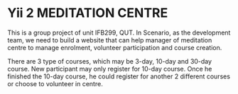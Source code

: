 Yii 2 MEDITATION CENTRE
===============================

This is a group project of unit IFB299, QUT.
In Scenario, as the development team, we need to build a website that can help manager of meditation centre to manage enrolment, volunteer participation and course creation.

There are 3 type of courses, which may be 3-day, 10-day and 30-day course. New participant may only register for 10-day course. Once he finished the 10-day course, he could register for another 2 different courses or choose to volunteer in centre.
